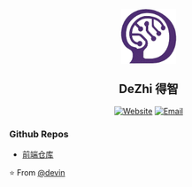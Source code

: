 <p align="center">
 <img width="100px" src="https://github.com/wzh-devin/dezhi-frontend/blob/master/public/logo.png" align="center" alt="Github Readme Stats" />
 <h2 align="center">DeZhi 得智</h2>
</p>
<p align="center">
<a href="https://devin.wang" target="_blank"><img alt="Website" src="https://img.shields.io/badge/Website-www.devin.wang-blue?style=flat&logo=google-chrome"></a>
<a href="https://wzh.devin@gmail.com"><img alt="Email" src="https://img.shields.io/badge/wzh.devin@gmail.com-blue?style=flat&logo=gmail"></a>
</p>

### Github Repos

- [前端仓库](https://github.com/wzh-devin/dezhi-frontend)

⭐️ From [@devin](https://github.com/wzh-devin)